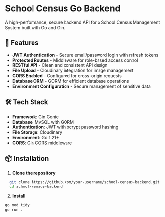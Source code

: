 # School Census Go Backend

A high-performance, secure backend API for a School Census Management System built with Go and Gin.

## 🚀 Features

- **JWT Authentication** - Secure email/password login with refresh tokens
- **Protected Routes** - Middleware for role-based access control
- **RESTful API** - Clean and consistent API design
- **File Upload** - Cloudinary integration for image management
- **CORS Enabled** - Configured for cross-origin requests
- **Database ORM** - GORM for efficient database operations
- **Environment Configuration** - Secure management of sensitive data

## 🛠️ Tech Stack

- **Framework**: Gin Gonic
- **Database**: MySQL with GORM
- **Authentication**: JWT with bcrypt password hashing
- **File Storage**: Cloudinary
- **Environment**: Go 1.21+
- **CORS**: Gin CORS middleware

## 📦 Installation

1. **Clone the repository**
 ```bash
   git clone https://github.com/your-username/school-census-backend.git
   cd school-census-backend
```
2. **Install**
```bash
go mod tidy
go run .
```
